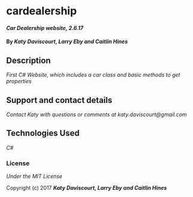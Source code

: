 # cardealership

#### _Car Dealership website, 2.6.17_

#### By _**Katy Daviscourt, Larry Eby and Caitlin Hines**_

## Description

_First C# Website, which includes a car class and basic methods to get properties_

## Support and contact details

_Contact Katy with questions or comments at katy.daviscourt@gmail.com_

## Technologies Used

_C#_

### License

*Under the MIT License*

Copyright (c) 2017 **_Katy Daviscourt, Larry Eby and Caitlin Hines_**
